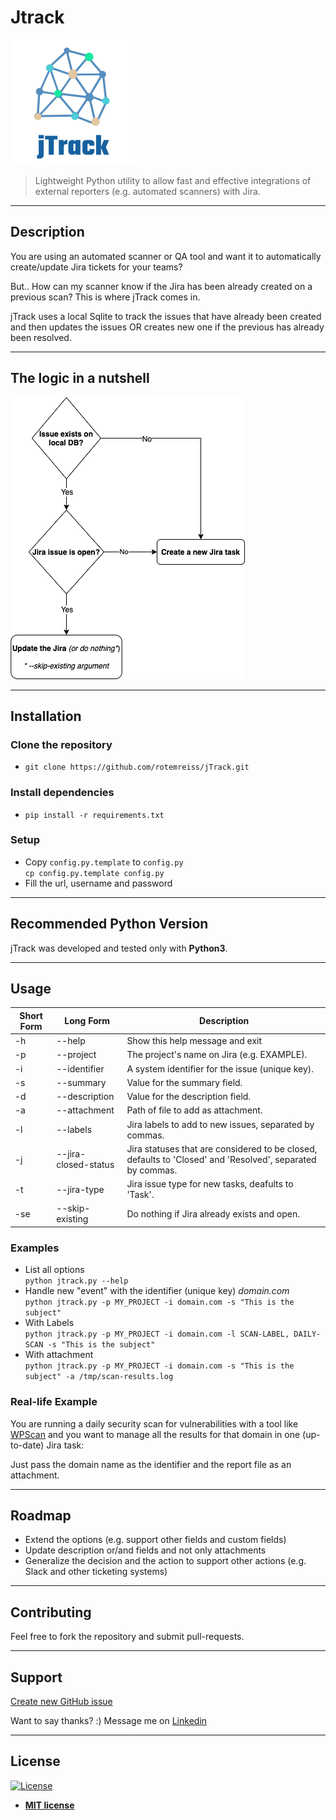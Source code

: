 # Jtrack
![](images/logo.png)

> Lightweight Python utility to allow fast and effective integrations of external reporters (e.g. automated scanners)
> with Jira.

---

## Description
You are using an automated scanner or QA tool and want it to automatically create/update Jira tickets for your teams?

But.. How can my scanner know if the Jira has been already created on a previous scan?
This is where jTrack comes in.

jTrack uses a local Sqlite to track the issues that have already been created and then updates the issues OR creates new one if the previous has already been resolved.

---

## The logic in a nutshell
![](images/logic.png)

---

## Installation
### Clone the repository
- `git clone https://github.com/rotemreiss/jTrack.git`

### Install dependencies
- `pip install -r requirements.txt`

### Setup
- Copy `config.py.template` to `config.py`\
  ```cp config.py.template config.py```
- Fill the url, username and password

---

## Recommended Python Version
jTrack was developed and tested only with __Python3__.

---

## Usage

Short Form    | Long Form            | Description
------------- | -------------------- |-------------
-h            | --help               | Show this help message and exit
-p            | --project            | The project's name on Jira (e.g. EXAMPLE).
-i            | --identifier         | A system identifier for the issue (unique key).
-s            | --summary            | Value for the summary field.
-d            | --description        | Value for the description field.
-a            | --attachment         | Path of file to add as attachment.
-l            | --labels             | Jira labels to add to new issues, separated by commas.
-j            | --jira-closed-status | Jira statuses that are considered to be closed, defaults to 'Closed' and 'Resolved', separated by commas. 
-t            | --jira-type          | Jira issue type for new tasks, deafults to 'Task'.
-se           | --skip-existing      | Do nothing if Jira already exists and open.

### Examples
- List all options\
  ```python jtrack.py --help```
- Handle new "event" with the identifier (unique key) *domain.com*\
  ```python jtrack.py -p MY_PROJECT -i domain.com -s "This is the subject"```
- With Labels\
  ```python jtrack.py -p MY_PROJECT -i domain.com -l SCAN-LABEL, DAILY-SCAN -s "This is the subject"```
- With attachment\
  ```python jtrack.py -p MY_PROJECT -i domain.com -s "This is the subject" -a /tmp/scan-results.log```

### Real-life Example
You are running a daily security scan for vulnerabilities with a tool like [WPScan][wpscan] and you want to manage all
the results for that domain in one (up-to-date) Jira task:

Just pass the domain name as the identifier and the report file as an attachment.  

---
## Roadmap
- Extend the options (e.g. support other fields and custom fields)
- Update description or/and fields and not only attachments
- Generalize the decision and the action to support other actions (e.g. Slack and other ticketing systems)

---
## Contributing
Feel free to fork the repository and submit pull-requests.

---

## Support

[Create new GitHub issue][newissue]

Want to say thanks? :) Message me on <a href="https://www.linkedin.com/in/reissr" target="_blank">Linkedin</a>


---

## License

[![License](http://img.shields.io/:license-mit-blue.svg?style=flat-square)](http://badges.mit-license.org)

- **[MIT license](http://opensource.org/licenses/mit-license.php)**

<!-- Markdown helper -->
[wpscan]: https://wpscan.org/
[newissue]: https://github.com/rotemreiss/jTrack/issues/new
